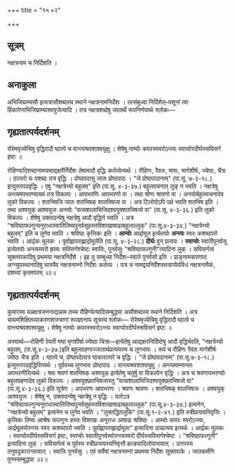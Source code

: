 +++
title = "१५ ०२"

+++
## सूत्रम्
नक्षत्रनाम च निर्दिशति ।

## अनाकुला
अभिजिघ्राम्यसौ इत्यत्रासौशब्दस्य स्थाने नक्षत्रनामनिर्देशः ।
तत्संबुध्या निर्दिशेत्–पशूनां त्वा हिंकारेणाभिजिघ्राम्याश्वयुजेत्यादि ।
तत्र नक्षत्रशब्देषु जातार्थे रूपनिर्णयार्थः श्लोकः—

## गृह्यतात्पर्यदर्शनम्
रोरेममृज्येचिषु वृद्धिरादौ ष्ठात्पे च वान्त्यश्रवशाश्वयुक्षु ।
शेषेषु नाम्वोः कपरस्स्वरोऽन्त्यः स्वाप्वोरदीर्घस्सविसर्ग इष्टः ॥

रोहिण्यादिशब्दानामयमाद्यक्षरैर्निर्देशः तेषामादौ वृद्धिः कर्तव्येत्यर्थः । रौहिणः, रैवतः, माघः, मार्गशीर्षः, ज्येष्ठः, चैत्रः । ठात्परो यः पशब्दः तत्र वृद्धिः । प्रोष्ठपदासु जातः प्रोष्ठपादः । "जे प्रोष्ठपादानाम्" (पा.सू. ७-३-१८.) इत्युत्तरपदवृद्धिः । एषु "नक्षत्रेभ्यो बहुलम्" इति (पा.सू. ४-३-३७.) बहुलवचनात् लुङ् न भवति । नक्षत्रेषु अन्त्यमपभरण्याख्यं तत्र विकल्पः । आपभरणिः आपभरणो वा । तथा श्रोणः श्रावणो वा । अनयोर्बहुलवचनादेव लुको विकल्पः । शतभिषजि जातः शतभिषक् शातभिषजा वा । अत्र टिलोपोऽपि पक्षे भवति शतभिष इति । तथा अश्वयुक् आश्वयुजः अनयोः "वत्सशालाभिजिदश्वयुक्शतभिषजो वा" (पा.सू. ४-३-३६.) इति लुको विकल्पः । शेषेषु उक्तादन्येषु नक्षत्रेषु आदौ वृद्धिर्न भवति । अत्र "श्रविष्ठाफल्गुन्यनुराधास्वातितिष्यपुनर्वसुहस्तविशाखाषाढाबहुलाल्लुक्" (पा.सू.४-३-३४.) "नक्षत्रेभ्यो बहुलम्" इति च लुगेव भवति । श्रविष्ठः कृत्तिकः इति । **आम्वोः** आर्द्रामूल इत्येतयोः **अन्त्यः** स्वरः कशब्दपरो भवति । आर्द्रकः मूलकः । पूर्वाह्णापराह्णार्द्रामूलेति (पा.सू. ४-३-२८.) **दीर्घः** वुन् प्रत्ययः । **स्वाप्वोः** स्वातीपुनर्वसू इत्येतयोः अन्त्यस्वरो ह्रस्वः सविसर्गश्चेष्टः स्वातिः, पुनर्वसुः "श्रविष्ठाफल्गुनी"त्यादिना लुक् । सविसर्गत्वं सूक्तवाकादिषु प्रथमया नक्षत्रनिर्देशे । इह तु सम्बुध्या निर्देशः–स्वाते पुनर्वसो इति । प्राङ्नामकरणात् अग्न्युपस्थानादिषु चास्यैव नक्षत्रनाम्नो निर्देशः कर्तव्यः । यत्र च नामद्वयनिर्देशस्तत्राप्येवंविधं नक्षत्रनामैकं, दशम्यां कृतमपरम् ॥२॥

## गृह्यतात्पर्यदर्शनम्
कुमारस्व यन्नक्षत्रजननाद्यन्नाम तच्च रौहिण्येत्यादिसम्बुद्ध्या असौशब्दस्य स्थाने निर्दिशति । अत्र चायमशिक्षितव्याकरणशास्त्राणां रूपज्ञानाय सूत्रस्य श्लोकः—
रोरेममृज्येचिषु वृद्धिरादौ ष्ठात्पे च वान्त्यश्रवशाश्वयुक्षु ।
शेषेषु नाम्वोः कपरस्स्वरोऽन्त्यः स्वाप्वोरदीर्घस्सविसर्ग इष्टः ॥

अस्यार्थः—रोहिणी रेवती मघा मृगशीर्षा ज्येष्ठा चित्रा—इत्येतेषु आद्यक्षरनिर्दिष्टेषु आदौ वृद्धिर्भवति, "नक्षत्रेभ्यो बहुलम्, (पा.सू.४-३-३७.)इति बहुलग्रहणाज्जातार्थप्रत्ययस्य च लुगभावः ।
रूपं च रौहिणः रैवतः मार्गशीर्षः ज्येष्ठः चैत्रः इति ।
ष्ठात्पे च, प्रोष्ठपदेत्यत्र ष्ठकारात्परे च वृद्धिः ।
"जे प्रोष्ठपदानाम्" (पा.सु.७-३-१८.) इत्युत्तरपदवृद्धिरित्यर्थः ।
पूर्ववच्च लुगभावः प्रोष्ठपादः ।
वान्त्यश्रवशाश्वयुक्षु ।
अन्त्यमाम्नानतः अपभरणीरित्यर्थः ।
श्रवः श्रवणं शतभिषक् अश्वयुक् इत्येतेषु चतुर्षु वा विकल्पेन वृद्धिः ।
अत्र च श्रवणापभरण्योः बहुलग्रहणादेव लुको विकल्पः ।
अश्वयुक्छतभिषजास्तु "वत्सशालाभिजिदश्वयुक्छतभिषजो वा" (पा.सू.४-३-३६.)
इति सूत्रेण ।
अपभरणः आपभरणः ।
श्रवणः श्रावणः ।
शतभिषक् शातभिषजः ।
अश्वयुक् आश्वयुजः ।
शेषेषु न, उक्तादन्येषु नक्षत्रेषु न वृद्धिः । यतोऽत्र "श्रविष्ठाफल्गुन्यनूराधास्वातितिष्यपुनर्वसुहस्तविशाखाषाढाबहुलाल्लुक्" (पा.सू.४-३-३४.) इत्यनेन, "नक्षत्रेभ्यो बहुलम्" इत्यनेन च लुगेव भवति ।
"लुक्तद्धितलुकि" (पा.सू.१-२-४९.) इति स्त्रीप्रत्ययनिवृत्तिः । कृत्तिकः तिष्यः आश्रेषः फाल्गुनः हस्तः विशाखः अनूराधः आषाढः श्रविष्ठः ।
आम्वोः कपरः स्वरोऽन्त्यः, आर्द्रमूलयोरन्त्यः स्वरः कशब्दपरो भवति ।
पूर्वाह्णापराह्णार्द्रामूला" इत्यादिना उञ्प्रत्यय इत्यर्थः ।
आर्द्रकः मूलकः ।
स्वाप्वोरदीर्घस्सविसर्ग इष्टः, स्वाप्वोः स्वातीपुनर्वस्वोरन्त्यस्वरो दीर्घस्सविसर्गश्चेष्टः ।
"श्रविष्ठाफल्गुनी" इत्यादिना लुक् ।
सविसर्गत्वं च पूर्वस्य स्त्रीप्रत्ययस्यनिवृत्तौ हल्ङ्यादिलोपाभावात् ।
उत्तरस्य तनुवदुकारान्तत्वात् ।
स्वातिः पुनर्वसुः ।
एवं सर्वेषां नक्षत्रनाम्नां प्रथमया निर्देशः सूक्तवाके ।
जातकर्मणि पुनस्सम्बुद्ध्या ॥२॥
